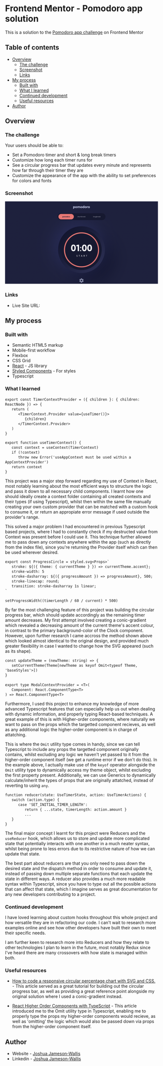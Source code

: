 # Frontend Mentor - Pomodoro app solution

This is a solution to the [Pomodoro app challenge](https://www.frontendmentor.io/challenges/pomodoro-app-KBFnycJ6G) on Frontend Mentor

## Table of contents

-  [Overview](#overview)
   -  [The challenge](#the-challenge)
   -  [Screenshot](#screenshot)
   -  [Links](#links)
-  [My process](#my-process)
   -  [Built with](#built-with)
   -  [What I learned](#what-i-learned)
   -  [Continued development](#continued-development)
   -  [Useful resources](#useful-resources)
-  [Author](#author)

## Overview

### The challenge

Your users should be able to:

-  Set a Pomodoro timer and short & long break timers
-  Customize how long each timer runs for
-  See a circular progress bar that updates every minute and represents how far through their timer they are
-  Customize the appearance of the app with the ability to set preferences for colors and fonts

### Screenshot

![](./screenshot.png)

### Links

-  Live Site URL:

## My process

### Built with

-  Semantic HTML5 markup
-  Mobile-first workflow
-  Flexbox
-  CSS Grid
-  [React](https://reactjs.org/) - JS library
-  [Styled Components](https://styled-components.com/) - For styles
-  Typescript

### What I learned

```tsx
export const TimerContextProvider = ({ children }: { children: ReactNode }) => {
   return (
      <TimerContext.Provider value={useTimer()}>
         {children}
      </TimerContext.Provider>
   )
}
```

```tsx
export function useTimerContext() {
   const context = useContext(TimerContext)
   if (!context)
      throw new Error('useAppContext must be used within a AppContextProvider')
   return context
}
```

This project was a major step forward regarding my use of Context in React, most notably learning about the most efficient ways to structure the logic and pass it down to all necessary child components. I learnt how one should ideally create a context folder containing all created contexts and their types (if using Typescript), whilst then within the same file manually creating your own custom provider that can be matched with a custom hook to consume it, or return an appropiate error message if used outside the provider's range.

This solved a major problem I had encountered in previous Typescript based projects, where I had to constantly check if my destructed value from Context was present before I could use it. This technique further allowed me to pass down any contexts anywhere within the app (such as directly from the index file), since you're returning the Provider itself which can then be used wherever desired.

```tsx
export const ProgressCircle = styled.svg<Props>`
   stroke: ${({ theme: { currentTheme } }) => currentTheme.accent};
   stroke-width: 5
   stroke-dasharray: ${({ progressAmount }) => progressAmount}, 500;
   stroke-linecap: round;
   transition: stroke-dasharray 1s linear;
`

setProgressWidth((timerLength / 60 / current) * 500)
```

By far the most challenging feature of this project was building the circular progress bar, which should update accordingly as the remaining timer amount decreases. My first attempt involved creating a conic-gradient which revealed a decreasing amount of the current theme's accent colour, in contrast to the primary background-color of the Clock component. However, upon further research I came accross the method shown above which looked almost identical to the original design, and provided much greater flexibility in case I wanted to change how the SVG appeared (such as its shape).

```tsx
const updateTheme = (newTheme: string) => {
   setCurrentTheme(Theme[newTheme as keyof Omit<typeof Theme, 'baseStyles'>])
}

export type ModalContextProvider = <T>(
   Component: React.ComponentType<T>
) => React.ComponentType<T>
```

Furthermore, I used this project to enhance my knowledge of more advanced Typescript features that can especially help us out when dealing with dynamic information, and properly typing React-based techniques. A great example of this is with Higher-order components, where naturally we want to pass on the props which the targetted component recieves, as well as any additional logic the higher-order component is in charge of attatching.

This is where the `Omit` utility type comes in handy, since we can tell Typescript to include any props the targetted component originally contains, whilst excluding any logic we haven't yet passed to it from the higher-order component itself (we get a runtime error if we don't do this). In the example above, I actually make use of the `keyof` operator alongside the `Omit` utility type to dynamically access my theme object, whilst excluding the first property present. Additionally, we can use Generics to dynamically calculate/inherit the types of props that are originally attatched, instead of reverting to using `any`.

```tsx
function reducer(state: UseTimerState, action: UseTimerActions) {
   switch (action.type) {
      case 'SET_INITIAL_TIMER_LENGTH':
         return { ...state, timerLength: action.amount }
         ...
   }
}
```

The final major concept I learnt for this project were Reducers and the `useReducer` hook, which allows us to store and update more complicated state that potentially interacts with one another in a much neater syntax, whilst being prone to less errors due to its restrictive nature of how we can update that state.

The best part about reducers are that you only need to pass down the desired state and the dispatch method in order to consume and update it, instead of passing down multiple separate functions that each update the state in different ways. A reducer also provides a much more readable syntax within Typescript, since you have to type out all the possible actions that can affect that state, which I imagine serves as great documentation for any new developers contributing to a project.

### Continued development

I have loved learning about custom hooks throughout this whole project and how versatile they are in refactoring our code. I can't wait to research more examples online and see how other developers have built their own to meet their specific needs.

I am further keen to research more into Reducers and how they relate to other technologies I plan to learn in the future, most notably Redux since I've heard there are many crossovers with how state is managed within both.

### Useful resources

-  [How to code a responsive circular percentage chart with SVG and CSS.](https://medium.com/@pppped/how-to-code-a-responsive-circular-percentage-chart-with-svg-and-css-3632f8cd7705) - This article served as a great tutorial for building out the circular progress bar, as well as providing a great reference point alongside my original solution where I used a conic-gradient instead.

-  [React Higher Order Components with TypeScript](https://isamatov.com/react-hoc-typescript/) - This article introduced me to the Omit utility type in Typescript, enabling me to properly type the props my higher-order components would recieve, as well as 'omitting' the logic which would also be passed down via props from the higher-order component itself.

## Author

-  Website - [Joshua Jameson-Wallis](https://joshuajamesonwallis.com)
-  Linkedin - [Joshua Jameson-Wallis](https://www.linkedin.com/in/joshua-jameson-wallis/)
